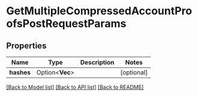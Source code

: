 # GetMultipleCompressedAccountProofsPostRequestParams

## Properties

Name | Type | Description | Notes
------------ | ------------- | ------------- | -------------
**hashes** | Option<**Vec<String>**> |  | [optional]

[[Back to Model list]](../README.md#documentation-for-models) [[Back to API list]](../README.md#documentation-for-api-endpoints) [[Back to README]](../README.md)


